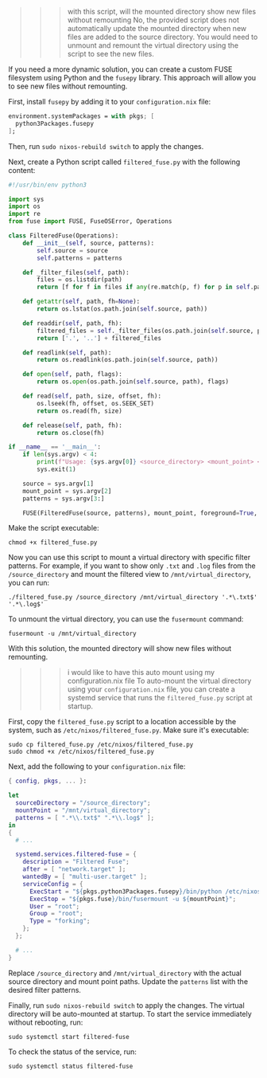 >>> with this script, will the mounted directory show new files without remounting
No, the provided script does not automatically update the mounted directory when new files are added to the source directory. You would need to unmount and remount the virtual directory using the script to see the new files.

If you need a more dynamic solution, you can create a custom FUSE filesystem using Python and the `fusepy` library. This approach will allow you to see new files without remounting.

First, install `fusepy` by adding it to your `configuration.nix` file:

```nix
environment.systemPackages = with pkgs; [
  python3Packages.fusepy
];
```

Then, run `sudo nixos-rebuild switch` to apply the changes.

Next, create a Python script called `filtered_fuse.py` with the following content:

```python
#!/usr/bin/env python3

import sys
import os
import re
from fuse import FUSE, FuseOSError, Operations

class FilteredFuse(Operations):
    def __init__(self, source, patterns):
        self.source = source
        self.patterns = patterns

    def _filter_files(self, path):
        files = os.listdir(path)
        return [f for f in files if any(re.match(p, f) for p in self.patterns)]

    def getattr(self, path, fh=None):
        return os.lstat(os.path.join(self.source, path))

    def readdir(self, path, fh):
        filtered_files = self._filter_files(os.path.join(self.source, path))
        return ['.', '..'] + filtered_files

    def readlink(self, path):
        return os.readlink(os.path.join(self.source, path))

    def open(self, path, flags):
        return os.open(os.path.join(self.source, path), flags)

    def read(self, path, size, offset, fh):
        os.lseek(fh, offset, os.SEEK_SET)
        return os.read(fh, size)

    def release(self, path, fh):
        return os.close(fh)

if __name__ == '__main__':
    if len(sys.argv) < 4:
        print(f"Usage: {sys.argv[0]} <source_directory> <mount_point> <pattern1> [<pattern2> ...]")
        sys.exit(1)

    source = sys.argv[1]
    mount_point = sys.argv[2]
    patterns = sys.argv[3:]

    FUSE(FilteredFuse(source, patterns), mount_point, foreground=True, nothreads=True, allow_other=False)
```

Make the script executable:

```
chmod +x filtered_fuse.py
```

Now you can use this script to mount a virtual directory with specific filter patterns. For example, if you want to show only `.txt` and `.log` files from the `/source_directory` and mount the filtered view to `/mnt/virtual_directory`, you can run:

```
./filtered_fuse.py /source_directory /mnt/virtual_directory '.*\.txt$' '.*\.log$'
```

To unmount the virtual directory, you can use the `fusermount` command:

```
fusermount -u /mnt/virtual_directory
```

With this solution, the mounted directory will show new files without remounting.
>>> i would like to have this auto mount using my configuration.nix file
To auto-mount the virtual directory using your `configuration.nix` file, you can create a systemd service that runs the `filtered_fuse.py` script at startup.

First, copy the `filtered_fuse.py` script to a location accessible by the system, such as `/etc/nixos/filtered_fuse.py`. Make sure it's executable:

```
sudo cp filtered_fuse.py /etc/nixos/filtered_fuse.py
sudo chmod +x /etc/nixos/filtered_fuse.py
```

Next, add the following to your `configuration.nix` file:

```nix
{ config, pkgs, ... }:

let
  sourceDirectory = "/source_directory";
  mountPoint = "/mnt/virtual_directory";
  patterns = [ ".*\\.txt$" ".*\\.log$" ];
in
{
  # ...

  systemd.services.filtered-fuse = {
    description = "Filtered Fuse";
    after = [ "network.target" ];
    wantedBy = [ "multi-user.target" ];
    serviceConfig = {
      ExecStart = "${pkgs.python3Packages.fusepy}/bin/python /etc/nixos/filtered_fuse.py ${sourceDirectory} ${mountPoint} ${toString patterns}";
      ExecStop = "${pkgs.fuse}/bin/fusermount -u ${mountPoint}";
      User = "root";
      Group = "root";
      Type = "forking";
    };
  };

  # ...
}
```

Replace `/source_directory` and `/mnt/virtual_directory` with the actual source directory and mount point paths. Update the `patterns` list with the desired filter patterns.

Finally, run `sudo nixos-rebuild switch` to apply the changes. The virtual directory will be auto-mounted at startup. To start the service immediately without rebooting, run:

```
sudo systemctl start filtered-fuse
```

To check the status of the service, run:

```
sudo systemctl status filtered-fuse
```
>>>
